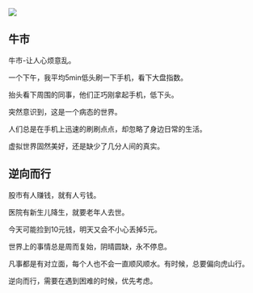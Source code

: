 <!--
author: Justin
head: 
date: 2021-05-25
title: 相对论
tags: 日记
images: http://pingodata.qiniudn.com/cube2.jpg
category: 日记
status: publish
summary: 你觉得幸福的时候，总有人会感受到痛苦。
-->

![](http://www.ranjia.online/blog/img/股市图片.jpeg)

## 牛市

牛市-让人心烦意乱。

一个下午，我平均5min低头刷一下手机，看下大盘指数。

抬头看下周围的同事，他们正巧刚拿起手机，低下头。

突然意识到，这是一个病态的世界。

人们总是在手机上迅速的刷刷点点，却忽略了身边日常的生活。

虚拟世界固然美好，还是缺少了几分人间的真实。

## 逆向而行

股市有人赚钱，就有人亏钱。

医院有新生儿降生，就要老年人去世。

今天可能捡到10元钱，明天又会不小心丢掉5元。

世界上的事情总是周而复始，阴晴圆缺，永不停息。

凡事都是有对立面，每个人也不会一直顺风顺水。有时候，总要偏向虎山行。

逆向而行，需要在遇到困难的时候，优先考虑。